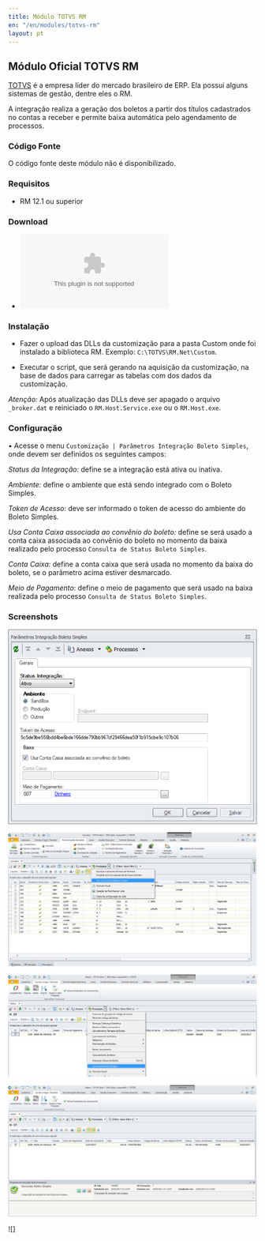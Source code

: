 ```yaml
---
title: Módulo TOTVS RM
en: "/en/modules/totvs-rm"
layout: pt
---
```


## Módulo Oficial TOTVS RM

[TOTVS](https://www.totvs.com) é a empresa líder do mercado brasileiro de ERP. Ela possui alguns sistemas de gestão, dentre eles o RM.

A integração realiza a geração dos boletos a partir dos títulos cadastrados no contas a receber e permite baixa automática pelo agendamento de processos.

### Código Fonte

O código fonte deste módulo não é disponibilizado.

### Requisitos

* RM 12.1 ou superior

### Download

* ![BoletoSimples-TOTVSRM.zip](/uploads/BoletoSimples-TOTVSRM.zip)

### Instalação

* Fazer o upload das DLLs da customização para a pasta Custom onde foi instalado a biblioteca RM. Exemplo: `C:\TOTVS\RM.Net\Custom`.

* Executar o script, que será gerando na aquisição da customização, na base de dados para carregar as tabelas com dos dados da customização.

*Atenção:* Após atualização das DLLs deve ser apagado o arquivo `_broker.dat` e reiniciado o `RM.Host.Service.exe` ou o `RM.Host.exe`.

### Configuração

•   Acesse o menu `Customização | Parâmetros Integração Boleto Simples`, onde devem ser definidos os seguintes campos:

*Status da Integração:* define se a integração está ativa ou inativa.

*Ambiente:* define o ambiente que está sendo integrado com o Boleto Simples.

*Token de Acesso:* deve ser informado o token de acesso do ambiente do Boleto Simples.

*Usa Conta Caixa associada ao convênio do boleto:* define se será usado a conta caixa associada ao convênio do boleto no momento da baixa realizado pelo processo `Consulta de Status Boleto Simples`.

*Conta Caixa:* define a conta caixa que será usada no momento da baixa do boleto, se o parâmetro acima estiver desmarcado.

*Meio de Pagamento:* define o meio de pagamento que será usado na baixa realizada pelo processo `Consulta de Status Boleto Simples`.

### Screenshots

![](/img/modules/totvs-rm/screenshot-1.png)

![](/img/modules/totvs-rm/screenshot-2.png)

![](/img/modules/totvs-rm/screenshot-3.png)

![](/img/modules/totvs-rm/screenshot-4.png)

!\[\]